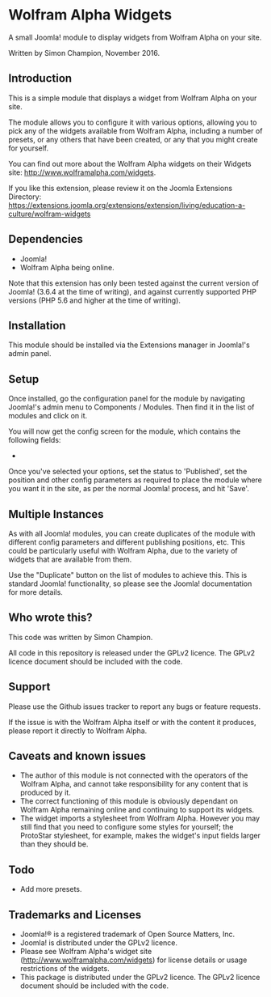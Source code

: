 Wolfram Alpha Widgets
=====================

A small Joomla! module to display widgets from Wolfram Alpha on your site.

Written by Simon Champion, November 2016.


Introduction
------------

This is a simple module that displays a widget from Wolfram Alpha on your site.

The module allows you to configure it with various options, allowing you to pick any of the widgets available from Wolfram Alpha, including a number of presets, or any others that have been created, or any that you might create for yourself.

You can find out more about the Wolfram Alpha widgets on their Widgets site: http://www.wolframalpha.com/widgets.

If you like this extension, please review it on the Joomla Extensions Directory: https://extensions.joomla.org/extensions/extension/living/education-a-culture/wolfram-widgets

Dependencies
------------

* Joomla!
* Wolfram Alpha being online.

Note that this extension has only been tested against the current version of Joomla! (3.6.4 at the time of writing), and against currently supported PHP versions (PHP 5.6 and higher at the time of writing).


Installation
------------

This module should be installed via the Extensions manager in Joomla!'s admin panel.


Setup
-----

Once installed, go the configuration panel for the module by navigating Joomla!'s admin menu to Components / Modules. Then find it in the list of modules and click on it.

You will now get the config screen for the module, which contains the following fields:

* 

Once you've selected your options, set the status to 'Published', set the position and other config parameters as required to place the module where you want it in the site, as per the normal Joomla! process, and hit 'Save'.


Multiple Instances
------------------

As with all Joomla! modules, you can create duplicates of the module with different config parameters and different publishing positions, etc. This could be particularly useful with Wolfram Alpha, due to the variety of widgets that are available from them.

Use the "Duplicate" button on the list of modules to achieve this. This is standard Joomla! functionality, so please see the Joomla! documentation for more details.


Who wrote this?
---------------

This code was written by Simon Champion.

All code in this repository is released under the GPLv2 licence. The GPLv2 licence document should be included with the code.


Support
-------

Please use the Github issues tracker to report any bugs or feature requests.

If the issue is with the Wolfram Alpha itself or with the content it produces, please report it directly to Wolfram Alpha.


Caveats and known issues
------------------------

* The author of this module is not connected with the operators of the Wolfram Alpha, and cannot take responsibility for any content that is produced by it.
* The correct functioning of this module is obviously dependant on Wolfram Alpha remaining online and continuing to support its widgets.
* The widget imports a stylesheet from Wolfram Alpha. However you may still find that you need to configure some styles for yourself; the ProtoStar stylesheet, for example, makes the widget's input fields larger than they should be.


Todo
----

* Add more presets.


Trademarks and Licenses
-----------------------

* Joomla!® is a registered trademark of Open Source Matters, Inc.
* Joomla! is distributed under the GPLv2 licence.
* Please see Wolfram Alpha's widget site (http://www.wolframalpha.com/widgets) for license details or usage restrictions of the widgets.
* This package is distributed under the GPLv2 licence. The GPLv2 licence document should be included with the code.
